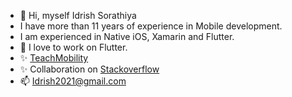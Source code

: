- 👋 Hi, myself Idrish Sorathiya
- I have more than 11 years of experience in Mobile development. 
- I am experienced in Native iOS, Xamarin and Flutter.
- 💞️ I love to work on Flutter.
- ✨ [TeachMobility](http://teachmobility.com/) 
- ✨ Collaboration on [Stackoverflow](https://stackoverflow.com/users/634704/iducool)
- 📫 Idrish2021@gmail.com

<!---
iducool/iducool is a ✨ special ✨ repository because its `README.md` (this file) appears on your GitHub profile.
You can click the Preview link to take a look at your changes.
--->





